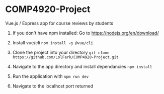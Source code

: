 # COMP4920-Project
Vue.js / Express app for course reviews by students

1. If you don't have npm installed:
Go to https://nodejs.org/en/download/

2. Install vue/cli 
`npm install -g @vue/cli`

3. Clone the project into your directory
`git clone https://github.com/LolFark/COMP4920-Project.git`

4. Navigate to the app directory and install dependancies
`npm install`

5. Run the application with
`npm run dev`

6. Navigate to the localhost port returned